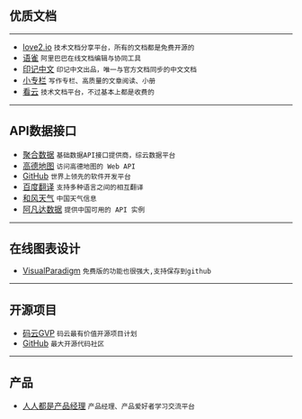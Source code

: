 ## 优质文档
***

* [love2.io](https://love2.io/) `技术文档分享平台，所有的文档都是免费开源的`
* [语雀](https://www.yuque.com/) `阿里巴巴在线文档编辑与协同工具`
* [印记中文](https://docschina.org/) `印记中文出品，唯一与官方文档同步的中文文档`
* [小专栏](https://xiaozhuanlan.com/) `写作专栏、高质量的文章阅读、小册`
* [看云](https://www.kancloud.cn/) `技术文档平台，不过基本上都是收费的`

***

## API数据接口
* [聚合数据](https://www.juhe.cn/docs) `基础数据API接口提供商，综云数据平台`
* [高德地图](https://lbs.amap.com/) `访问高德地图的 Web API`
* [GitHub](https://developer.github.com/v3/) `世界上领先的软件开发平台`
* [百度翻译](http://api.fanyi.baidu.com/api/trans/product/index) `支持多种语言之间的相互翻译`
* [和风天气](https://www.heweather.com/documents/) `中国天气信息`
* [阿凡达数据](https://www.avatardata.cn/Docs) `提供中国可用的 API 实例`

***
## 在线图表设计
* [VisualParadigm](https://online.visual-paradigm.com/cn/) `免费版的功能也很强大,支持保存到github`

***
## 开源项目
* [码云GVP](https://gitee.com/gvp) `码云最有价值开源项目计划`
* [GitHub](https://github.com) `最大开源代码社区`

***
## 产品
* [人人都是产品经理](http://www.woshipm.com/) `产品经理、产品爱好者学习交流平台`